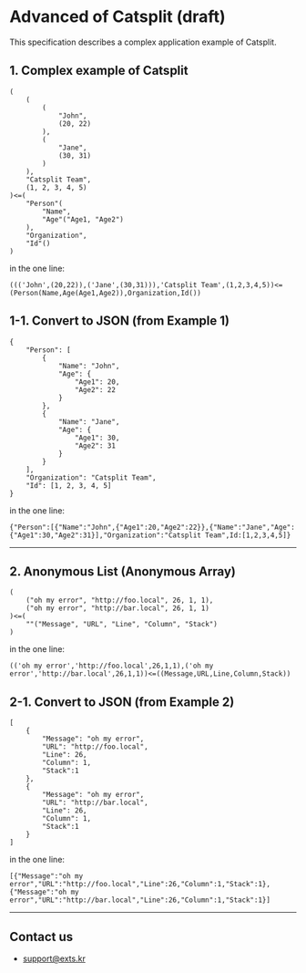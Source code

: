 # Advanced of Catsplit (draft)
This specification describes a complex application example of Catsplit.

## 1. Complex example of Catsplit
```
(
    (
        (
            "John",
            (20, 22)
        ),
        (
            "Jane",
            (30, 31)
        )
    ),
    "Catsplit Team",
    (1, 2, 3, 4, 5)
)<=(
    "Person"(
        "Name",
        "Age"("Age1, "Age2")
    ),
    "Organization",
    "Id"()
)
```

in the one line:
```
((('John',(20,22)),('Jane',(30,31))),'Catsplit Team',(1,2,3,4,5))<=(Person(Name,Age(Age1,Age2)),Organization,Id())
```

## 1-1. Convert to JSON (from Example 1)
```
{
    "Person": [
        {
            "Name": "John",
            "Age": {
                "Age1": 20,
                "Age2": 22
            }
        },
        {
            "Name": "Jane",
            "Age": {
                "Age1": 30,
                "Age2": 31
            }
        }
    ],
    "Organization": "Catsplit Team",
    "Id": [1, 2, 3, 4, 5]
}
```

in the one line:
```
{"Person":[{"Name":"John",{"Age1":20,"Age2":22}},{"Name":"Jane","Age":{"Age1":30,"Age2":31}],"Organization":"Catsplit Team",Id:[1,2,3,4,5]}
```

---

## 2. Anonymous List (Anonymous Array)
```
(
    ("oh my error", "http://foo.local", 26, 1, 1),
    ("oh my error", "http://bar.local", 26, 1, 1)
)<=(
    ""("Message", "URL", "Line", "Column", "Stack")
)
```

in the one line:
```
(('oh my error','http://foo.local',26,1,1),('oh my error','http://bar.local',26,1,1))<=((Message,URL,Line,Column,Stack))
```

## 2-1. Convert to JSON (from Example 2)
```
[
    {
        "Message": "oh my error",
        "URL": "http://foo.local",
        "Line": 26,
        "Column": 1,
        "Stack":1
    },
    {
        "Message": "oh my error",
        "URL": "http://bar.local",
        "Line": 26,
        "Column": 1,
        "Stack":1
    }
]
```

in the one line:
```
[{"Message":"oh my error","URL":"http://foo.local","Line":26,"Column":1,"Stack":1},{"Message":"oh my error","URL":"http://bar.local","Line":26,"Column":1,"Stack":1}]
```

---

## Contact us
- support@exts.kr
